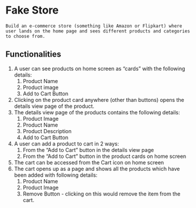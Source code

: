 # Fake Store
    Build an e-commerce store (something like Amazon or Flipkart) where user lands on the home page and sees different products and categories to choose from. 
## Functionalities
1. A user can see products on home screen as “cards” with the following details:
    1. Product Name
    2. Product image
    3. Add to Cart Button
2. Clicking on the product card anywhere (other than buttons) opens the details view page of the product.
3. The details view page of the products contains the following details:
    1. Product Image
    2. Product Name
    3. Product Description
    5. Add to Cart Button
4. A user can add a product to cart in 2 ways:
    1. From the “Add to Cart” button in the details view page
    2. From the “Add to Cart” button in the product cards on home screen
5. The cart can be accessed from the Cart icon on home screen
6. The cart opens up as a page and shows all the products which have been added with following details:
    1. Product Name
    2. Product Image
    4. Remove Button - clicking on this would remove the item from the cart.

